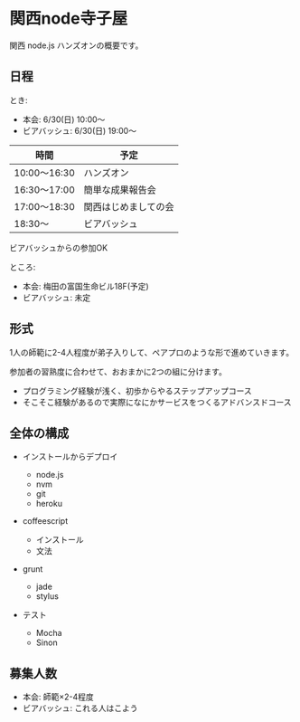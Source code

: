 # 関西node寺子屋

関西 node.js ハンズオンの概要です。

## 日程

とき:

* 本会: 6/30(日) 10:00〜
* ビアバッシュ: 6/30(日) 19:00〜

時間 | 予定
---- | ----
10:00〜16:30 | ハンズオン
16:30〜17:00 | 簡単な成果報告会
17:00〜18:30 | 関西はじめましての会
18:30〜 | ビアバッシュ

ビアバッシュからの参加OK

ところ:

* 本会: 梅田の富国生命ビル18F(予定)
* ビアバッシュ: 未定

## 形式

1人の師範に2-4人程度が弟子入りして、ペアプロのような形で進めていきます。

参加者の習熟度に合わせて、おおまかに2つの組に分けます。

* プログラミング経験が浅く、初歩からやるステップアップコース
* そこそこ経験があるので実際になにかサービスをつくるアドバンスドコース

## 全体の構成

+ インストールからデプロイ
	+ node.js
	+ nvm
	+ git
	+ heroku

+ coffeescript
	+ インストール
	+ 文法

+ grunt
	+ jade
	+ stylus
	
+ テスト
	+ Mocha
	+ Sinon

## 募集人数

* 本会: 師範×2-4程度
* ビアバッシュ: これる人はこよう
